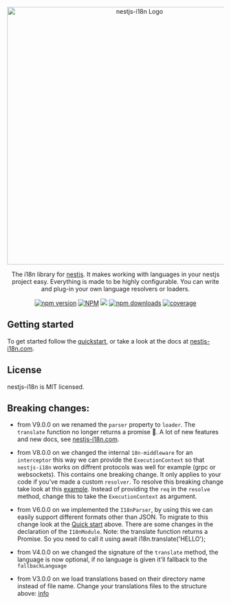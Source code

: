 <p align="center">
  <a href="http://nestjs.com/" target="blank"><img src="https://nestjs-i18n.com/img/logo.svg" width="600" alt="nestjs-i18n Logo" /></a>
</p>
<p align="center">
  The i18n library for <a href="https://nestjs.com" target="_blank">nestjs</a>. It makes working with languages in your nestjs project easy. Everything is made to be highly configurable. You can write and plug-in your own language resolvers or loaders.
  <p align="center">
    <a href="https://www.npmjs.com/package/nestjs-i18n" target="_blank"><img alt="npm version" src="https://img.shields.io/npm/v/nestjs-i18n" /></a>
    <a href="https://www.npmjs.com/package/nestjs-i18n" target="_blank"><img alt="NPM" src="https://img.shields.io/npm/l/nestjs-i18n" /></a>
    <a href="https://github.com/toonvanstrijp/nestjs-i18n/actions/workflows/test.yaml" target="_blank"><img src="https://github.com/toonvanstrijp/nestjs-i18n/actions/workflows/test.yaml/badge.svg?branch=main" /></a>
    <a href="https://www.npmjs.com/package/nestjs-i18n" target="_blank"><img alt="npm downloads" src="https://img.shields.io/npm/dm/nestjs-i18n" /></a>
     <a href="https://coveralls.io/github/toonvanstrijp/nestjs-i18n?branch=main" target="_blank"><img alt="coverage" src="https://coveralls.io/repos/github/toonvanstrijp/nestjs-i18n/badge.svg?branch=main" /></a>
  </p>
</p>

## Getting started

To get started follow the [quickstart](https://nestjs-i18n.com/quick-start), or take a look at the docs at [nestjs-i18n.com](https://nestjs-i18n.com/). 

## License
nestjs-i18n is MIT licensed.

## Breaking changes:

- from V9.0.0 on we renamed the `parser` property to `loader`. The `translate` function no longer returns a promise 🎉. A lot of new features and new docs, see [nestjs-i18n.com](https://nestjs-i18n.com/).

- from V8.0.0 on we changed the internal `18n-middleware` for an `interceptor` this way we can provide the `ExecutionContext` so that `nestjs-i18n` works on diffrent protocols was well for example (grpc or websockets). This contains one breaking change. It only applies to your code if you've made a custom `resolver`. To resolve this breaking change take look at this [example](#custom-resolver). Instead of providing the `req` in the `resolve` method, change this to take the `ExecutionContext` as argument.

- from V6.0.0 on we implemented the `I18nParser`, by using this we can easily support different formats other than JSON. To migrate to this change look at the [Quick start](#quick-start) above. There are some changes in the declaration of the `I18nModule`. Note: the translate function returns a Promise<string>. So you need to call it using await i18n.translate('HELLO');

- from V4.0.0 on we changed the signature of the `translate` method, the language is now optional, if no language is given it'll fallback to the `fallbackLanguage`

- from V3.0.0 on we load translations based on their directory name instead of file name. Change your translations files to the structure above: [info](https://github.com/ToonvanStrijp/nestjs-i18n#structure)
